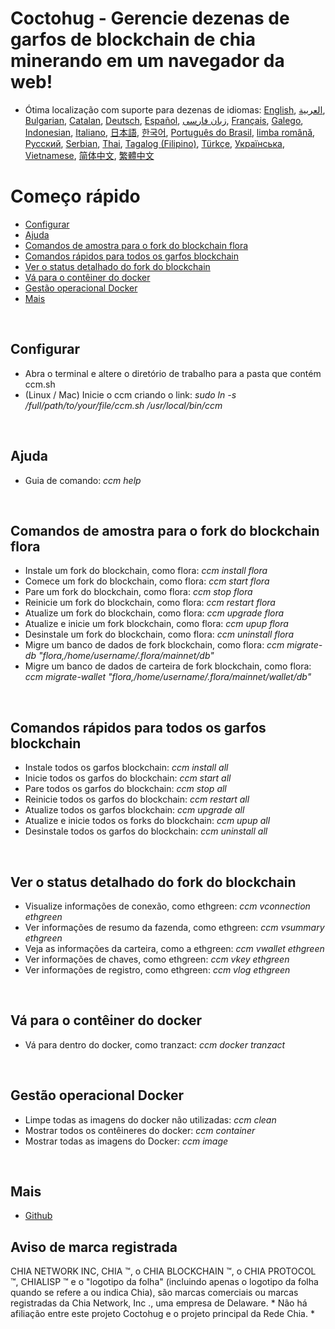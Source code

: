# Coctohug - Gerencie dezenas de garfos de blockchain de chia minerando em um navegador da web!
- Ótima localização com suporte para dezenas de idiomas: [English](./ccm_en.md), [العربية](./ccm_ar.md), [Bulgarian](./ccm_bg.md), [Catalan](./ccm_ca.md), [Deutsch](./ccm_de.md), [Español](./ccm_es.md), [زبان فارسی](./ccm_fa.md), [Français](./ccm_fr.md), [Galego](./ccm_gl.md), [Indonesian](./ccm_id.md), [Italiano](./ccm_it.md), [日本語](./ccm_ja.md), [한국어](./ccm_ko.md), [Português do Brasil](./ccm_pt.md), [limba română](./ccm_ro.md), [Русский](./ccm_ru.md), [Serbian](./ccm_sr.md), [Thai](./ccm_th.md), [Tagalog (Filipino)](./ccm_tl.md), [Türkçe](./ccm_tr.md), [Українська](./ccm_uk.md), [Vietnamese](./ccm_vi.md), [简体中文](./ccm_zh-CN.md), [繁體中文](./ccm_zh-TW.md)


# Começo rápido
  - [Configurar](#ccm-setup)
  - [Ajuda](#ccm-help)
  - [Comandos de amostra para o fork do blockchain flora](#ccm-sample)
  - [Comandos rápidos para todos os garfos blockchain](#ccm-all)
  - [Ver o status detalhado do fork do blockchain](#ccm-view)
  - [Vá para o contêiner do docker](#ccm-docker)
  - [Gestão operacional Docker](#ccm-docker-manage)
  - [Mais](#ccm-more)
  

<p id="ccm-setup">&nbsp;</p>

## Configurar
- Abra o terminal e altere o diretório de trabalho para a pasta que contém ccm.sh
- (Linux / Mac) Inicie o ccm criando o link: <i>sudo ln -s /full/path/to/your/file/ccm.sh /usr/local/bin/ccm</i>


<p id="ccm-help">&nbsp;</p>

## Ajuda
- Guia de comando: <i>ccm help</i>


<p id="ccm-sample">&nbsp;</p>

## Comandos de amostra para o fork do blockchain flora
- Instale um fork do blockchain, como flora: <i>ccm install flora</i>
- Comece um fork do blockchain, como flora: <i>ccm start flora</i>
- Pare um fork do blockchain, como flora: <i>ccm stop flora</i>
- Reinicie um fork do blockchain, como flora: <i>ccm restart flora</i>
- Atualize um fork do blockchain, como flora: <i>ccm upgrade flora</i>
- Atualize e inicie um fork blockchain, como flora: <i>ccm upup flora</i>
- Desinstale um fork do blockchain, como flora: <i>ccm uninstall flora</i>
- Migre um banco de dados de fork blockchain, como flora: <i>ccm migrate-db "flora,/home/username/.flora/mainnet/db"</i>
- Migre um banco de dados de carteira de fork blockchain, como flora: <i>ccm migrate-wallet "flora,/home/username/.flora/mainnet/wallet/db"</i>


<p id="ccm-all">&nbsp;</p>

## Comandos rápidos para todos os garfos blockchain
- Instale todos os garfos blockchain: <i>ccm install all</i>
- Inicie todos os garfos do blockchain: <i>ccm start all</i>
- Pare todos os garfos do blockchain: <i>ccm stop all</i>
- Reinicie todos os garfos do blockchain: <i>ccm restart all</i>
- Atualize todos os garfos blockchain: <i>ccm upgrade all</i>
- Atualize e inicie todos os forks do blockchain: <i>ccm upup all</i>
- Desinstale todos os garfos do blockchain: <i>ccm uninstall all</i>


<p id="ccm-view">&nbsp;</p>

## Ver o status detalhado do fork do blockchain
- Visualize informações de conexão, como ethgreen: <i>ccm vconnection ethgreen</i>
- Ver informações de resumo da fazenda, como ethgreen: <i>ccm vsummary ethgreen</i>
- Veja as informações da carteira, como a ethgreen: <i>ccm vwallet ethgreen</i>
- Ver informações de chaves, como ethgreen: <i>ccm vkey ethgreen</i>
- Ver informações de registro, como ethgreen: <i>ccm vlog ethgreen</i>


<p id="ccm-docker">&nbsp;</p>

## Vá para o contêiner do docker
- Vá para dentro do docker, como tranzact: <i>ccm docker tranzact</i>


<p id="ccm-docker-manage">&nbsp;</p>

## Gestão operacional Docker
- Limpe todas as imagens do docker não utilizadas: <i>ccm clean</i>
- Mostrar todos os contêineres do docker: <i>ccm container</i>
- Mostrar todas as imagens do Docker: <i>ccm image</i>


<p id="ccm-more">&nbsp;</p>

## Mais
- [Github](https://github.com/raingggg/coctohug-manager)

## Aviso de marca registrada
CHIA NETWORK INC, CHIA ™, o CHIA BLOCKCHAIN ​​™, o CHIA PROTOCOL ™, CHIALISP ™ e o &#34;logotipo da folha&#34; (incluindo apenas o logotipo da folha quando se refere a ou indica Chia), são marcas comerciais ou marcas registradas da Chia Network, Inc ., uma empresa de Delaware. * Não há afiliação entre este projeto Coctohug e o projeto principal da Rede Chia. *
 
 
 
 
